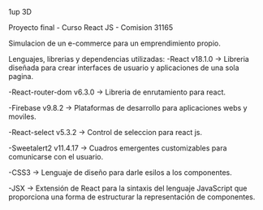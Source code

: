 1up 3D

Proyecto final - Curso React JS - Comision 31165

Simulacion de un e-commerce para un emprendimiento propio.

Lenguajes, librerias y dependencias utilizadas:
-React v18.1.0 -> Libreria diseñada para crear interfaces de usuario y aplicaciones de una sola pagina.

-React-router-dom v6.3.0 -> Libreria de enrutamiento para react.

-Firebase v9.8.2 -> Plataformas de desarrollo para aplicaciones webs y moviles.

-React-select v5.3.2 -> Control de seleccion para react js.

-Sweetalert2 v11.4.17 -> Cuadros emergentes customizables para comunicarse con el usuario.

-CSS3 -> Lenguaje de diseño para darle esilos a los componentes.

-JSX -> Extensión de React para la sintaxis del lenguaje JavaScript que proporciona una forma de estructurar la representación de componentes.